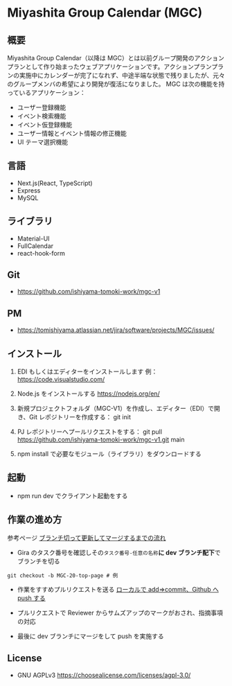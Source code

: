 # Miyashita Group Calendar (MGC)

## 概要

Miyashita Group Calendar（以降は MGC）とは以前グループ開発のアクションプランとして作り始まったウェブアプリケーションです。アクションプランプランの実施中にカレンダーが完了になれず、中途半端な状態で残りましたが、元々のグループメンバの希望により開発が復活になりました。
MGC は次の機能を持っているアプリケーション：

-   ユーザー登録機能
-   イベント検索機能
-   イベント仮登録機能
-   ユーザー情報とイベント情報の修正機能
-   UI テーマ選択機能

## 言語

-   Next.js(React, TypeScript)
-   Express
-   MySQL

## ライブラリ

-   Material-UI
-   FullCalendar
-   react-hook-form

## Git

-   https://github.com/ishiyama-tomoki-work/mgc-v1

## PM

-   https://tomishiyama.atlassian.net/jira/software/projects/MGC/issues/

## インストール

1. EDI もしくはエディターをインストールします
   例：https://code.visualstudio.com/

2. Node.js をインストールする
   https://nodejs.org/en/

3. 新規プロジェクトフォルダ（MGC-V1）を作成し、エディター（EDI）で開き、Git レポジトリーを作成する：
   git init

4. PJ レポジトリーへプールリクエストをする：
   git pull https://github.com/ishiyama-tomoki-work/mgc-v1.git main

5. npm install で必要なモジュール（ライブラリ）をダウンロードする

## 起動

-   npm run dev でクライアント起動をする

## 作業の進め方

参考ページ
[ブランチ切って更新してマージするまでの流れ](https://qiita.com/shuntaro_tamura/items/6c8bf792087fe5dc5103)

-   Gira のタスク番号を確認しその`タスク番号-任意の名称`**に dev ブランチ配下**でブランチを切る

```
git checkout -b MGC-20-top-page # 例
```

-   作業をすすめプルリクエストを送る
    [ローカルで add⇒commit、Github へ push する](https://qiita.com/samurai_runner/items/7442521bce2d6ac9330b#%E3%83%AD%E3%83%BC%E3%82%AB%E3%83%AB%E3%81%A7addcommitgithub%E3%81%B8push%E3%81%99%E3%82%8B)

-   プルリクエストで Reviewer からサムズアップのマークがおされ、指摘事項の対応

-   最後に dev ブランチにマージをして push を実施する

## License

-   GNU AGPLv3
    https://choosealicense.com/licenses/agpl-3.0/
